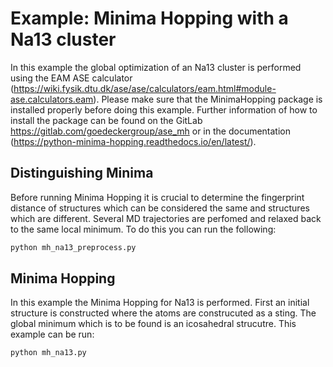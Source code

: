 # Example: Minima Hopping with a Na13 cluster

In this example the global optimization of an Na13 cluster is performed using the EAM ASE calculator (https://wiki.fysik.dtu.dk/ase/ase/calculators/eam.html#module-ase.calculators.eam). Please make sure that the MinimaHopping package is installed properly before doing this example. Further information of how to install the package can be found on the GitLab https://gitlab.com/goedeckergroup/ase_mh or in the documentation (https://python-minima-hopping.readthedocs.io/en/latest/).

## Distinguishing Minima
Before running Minima Hopping it is crucial to determine the fingerprint distance of structures which can be considered the same and structures which are different. Several MD trajectories are perfomed and relaxed back to the same local minimum. To do this you can run the following:

```bash
python mh_na13_preprocess.py
```

## Minima Hopping
In this example the Minima Hopping for Na13 is performed. First an initial structure is constructed where the atoms are construcuted as a sting. The global minimum which is to be found is an icosahedral strucutre. This example can be run:
```bash
python mh_na13.py
```




